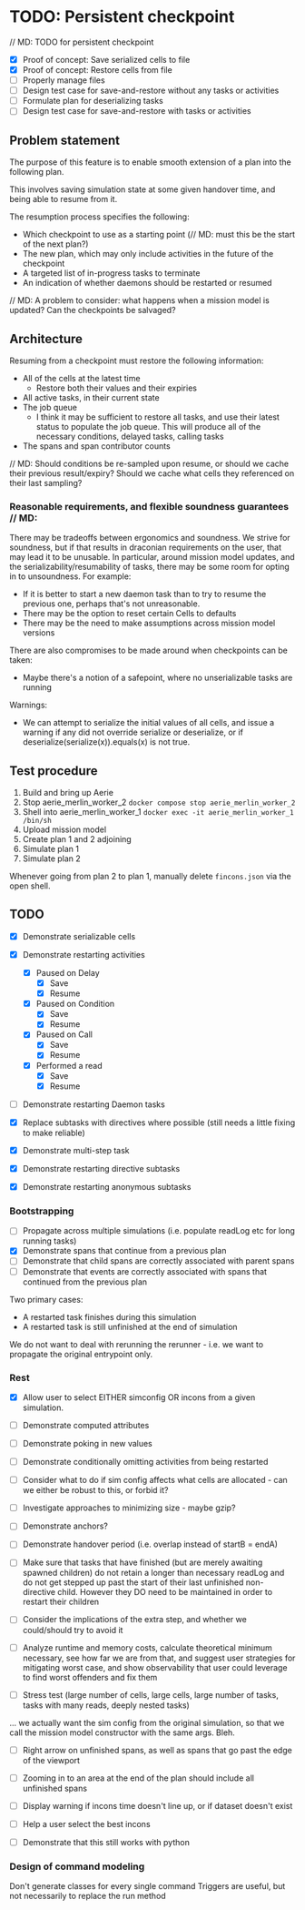 # TODO: Persistent checkpoint
// MD: TODO for persistent checkpoint

- [x] Proof of concept: Save serialized cells to file
- [x] Proof of concept: Restore cells from file
- [ ] Properly manage files
- [ ] Design test case for save-and-restore without any tasks or activities
- [ ] Formulate plan for deserializing tasks
- [ ] Design test case for save-and-restore with tasks or activities

## Problem statement
The purpose of this feature is to enable smooth extension of a plan into the following plan.

This involves saving simulation state at some given handover time, and being able to resume from it.

The resumption process specifies the following:
- Which checkpoint to use as a starting point (// MD: must this be the start of the next plan?)
- The new plan, which may only include activities in the future of the checkpoint
- A targeted list of in-progress tasks to terminate
- An indication of whether daemons should be restarted or resumed

// MD: A problem to consider: what happens when a mission model is updated? Can the checkpoints be salvaged?

## Architecture
Resuming from a checkpoint must restore the following information:
- All of the cells at the latest time
  - Restore both their values and their expiries
- All active tasks, in their current state
- The job queue
  - I think it may be sufficient to restore all tasks, and use their latest status to populate the job queue.
    This will produce all of the necessary conditions, delayed tasks, calling tasks
- The spans and span contributor counts

// MD: Should conditions be re-sampled upon resume, or should we cache their previous result/expiry? Should we cache what cells they referenced on their last sampling?


### Reasonable requirements, and flexible soundness guarantees // MD:
There may be tradeoffs between ergonomics and soundness. We strive for soundness, but if that results in draconian
requirements on the user, that may lead it to be unusable. In particular, around mission model updates, and the
serializability/resumability of tasks, there may be some room for opting in to unsoundness. For example:
- If it is better to start a new daemon task than to try to resume the previous one, perhaps that's not unreasonable.
- There may be the option to reset certain Cells to defaults
- There may be the need to make assumptions across mission model versions

There are also compromises to be made around when checkpoints can be taken:
- Maybe there's a notion of a safepoint, where no unserializable tasks are running

Warnings:
- We can attempt to serialize the initial values of all cells, and issue a warning if any did not override serialize or deserialize, or if deserialize(serialize(x)).equals(x) is not true. 

## Test procedure

1. Build and bring up Aerie
2. Stop aerie_merlin_worker_2 `docker compose stop aerie_merlin_worker_2`
3. Shell into aerie_merlin_worker_1 `docker exec -it aerie_merlin_worker_1 /bin/sh`
4. Upload mission model
5. Create plan 1 and 2 adjoining
6. Simulate plan 1
7. Simulate plan 2

Whenever going from plan 2 to plan 1, manually delete `fincons.json` via the open shell.


## TODO

- [x] Demonstrate serializable cells
- [X] Demonstrate restarting activities
  - [x] Paused on Delay
    - [x] Save
    - [x] Resume
  - [x] Paused on Condition
    - [x] Save
    - [x] Resume
  - [x] Paused on Call
    - [x] Save
    - [x] Resume
  - [x] Performed a read
    - [x] Save
    - [x] Resume
- [ ] Demonstrate restarting Daemon tasks
- [x] Replace subtasks with directives where possible (still needs a little fixing to make reliable)
- [x] Demonstrate multi-step task
- [x] Demonstrate restarting directive subtasks

- [x] Demonstrate restarting anonymous subtasks

### Bootstrapping
- [ ] Propagate across multiple simulations (i.e. populate readLog etc for long running tasks)
- [x] Demonstrate spans that continue from a previous plan
- [ ] Demonstrate that child spans are correctly associated with parent spans
- [ ] Demonstrate that events are correctly associated with spans that continued from the previous plan

Two primary cases:
- A restarted task finishes during this simulation
- A restarted task is still unfinished at the end of simulation

We do not want to deal with rerunning the rerunner - i.e. we want to propagate the original entrypoint only.



### Rest

- [x] Allow user to select EITHER simconfig OR incons from a given simulation.

- [ ] Demonstrate computed attributes
- [ ] Demonstrate poking in new values
- [ ] Demonstrate conditionally omitting activities from being restarted
- [ ] Consider what to do if sim config affects what cells are allocated - can we either be robust to this, or forbid it?
- [ ] Investigate approaches to minimizing size - maybe gzip?
- [ ] Demonstrate anchors?
- [ ] Demonstrate handover period (i.e. overlap instead of startB = endA)
- [ ] Make sure that tasks that have finished (but are merely awaiting spawned children) do not retain a longer than necessary readLog
      and do not get stepped up past the start of their last unfinished non-directive child. However they DO need to be maintained in order
      to restart their children
- [ ] Consider the implications of the extra step, and whether we could/should try to avoid it
- [ ] Analyze runtime and memory costs, calculate theoretical minimum necessary, see how far we are from that, and suggest user strategies for mitigating worst case, and show observability that user could leverage to find worst offenders and fix them
- [ ] Stress test (large number of cells, large cells, large number of tasks, tasks with many reads, deeply nested tasks)

... we actually want the sim config from the original simulation, so that we call the mission model constructor with the same args. Bleh.

- [ ] Right arrow on unfinished spans, as well as spans that go past the edge of the viewport
- [ ] Zooming in to an area at the end of the plan should include all unfinished spans
- [ ] Display warning if incons time doesn't line up, or if dataset doesn't exist
- [ ] Help a user select the best incons

- [ ] Demonstrate that this still works with python


### Design of command modeling

Don't generate classes for every single command
Triggers are useful, but not necessarily to replace the run method


